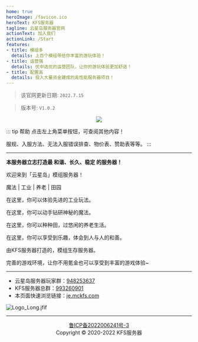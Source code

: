 ```yaml
---
home: true
heroImage: /favicon.ico
heroText: KFS服务器
tagline: 云星岛服务器官网
actionText: 加入我们
actionLink: /Start
features:
- title: 模组多
  details: 上百个模组带给你丰富的游玩体验！
- title: 运营强
  details: 优中选优的运营团队，让你的游玩体验更加舒适！
- title: 配置高
  details: 投入大量资金建成的高性能服务器项目！
---
```

>该官网更新日期: ` 2022.7.15 ` 

>版本号: ` V1.0.2 `

<div align="center"><img src="/img/跨年服 (1).jpg"></div>

::: tip 帮助
点击左上角菜单按钮，可查阅其他内容！

服规、入服方法、无法入服错误排查、物价表、赞助表等等。
:::
- - -
**本服务器立志打造最 和谐、长久、稳定 的服务器！**

欢迎来到「云星岛」模组服务器！

魔法 | 工业 | 养老 | 田园

在这里，你可以体验先进的工业玩法。

在这里，你可以动手钻研神秘的魔法。

在这里，你可以种种田，过悠闲的养老生活。

在这里，你可以享受到乐趣，体会到人与人的和善。

由KFS服务器打造的，模组生存服务器。

完善的游戏环境，让你不用氪金也可以享受到丰富的游戏体验~

- - -
* 云星岛服务器玩家群：[948253637](https://jq.qq.com/?_wv=1027&k=Xo5lnMB5)
* KFS服务器总群：[993260901](https://jq.qq.com/?_wv=1027&k=mS9tw9Gi)
* 本页面快速浏览链接：[je.mckfs.com](https://je.mckfs.com)

![Logo_Long.jfif](/img/Logo_Long.jfif)

- - -

<div align="center"><a href="https://beian.miit.gov.cn">鲁ICP备2022006241号-3</a></div>
<div align="center">Copyright © 2020-2022 KFS服务器</div>